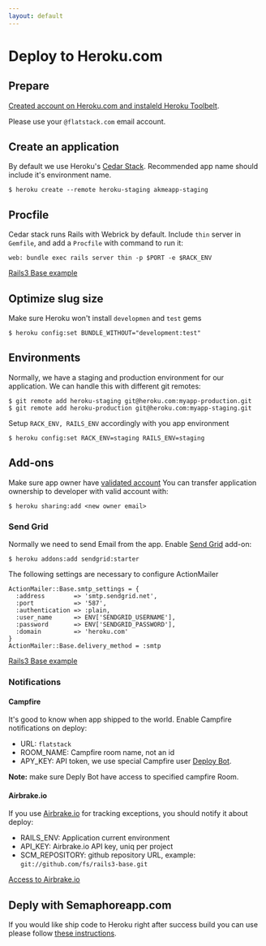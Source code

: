 ```yaml
---
layout: default
---
```


# Deploy to Heroku.com

## Prepare

[Created account on Heroku.com and instaleld Heroku Toolbelt](https://devcenter.heroku.com/articles/quickstart).

Please use your `@flatstack.com` email account.

## Create an application

By default we use Heroku's [Cedar Stack](https://devcenter.heroku.com/articles/cedar).
Recommended app name should include it's environment name.

    $ heroku create --remote heroku-staging akmeapp-staging

## Procfile

Cedar stack runs Rails with Webrick by default. Include `thin` server in `Gemfile`, and add a `Procfile` with
command to run it:

    web: bundle exec rails server thin -p $PORT -e $RACK_ENV

[Rails3 Base example](https://github.com/fs/rails3-base/blob/master/Procfile)

## Optimize slug size

Make sure Heroku won't install `developmen` and `test` gems

    $ heroku config:set BUNDLE_WITHOUT="development:test"

## Environments

Normally, we have a staging and production environment for our application.
We can handle this with different git remotes:

    $ git remote add heroku-staging git@heroku.com:myapp-production.git
    $ git remote add heroku-production git@heroku.com:myapp-staging.git

Setup `RACK_ENV, RAILS_ENV` accordingly with you app environment

    $ heroku config:set RACK_ENV=staging RAILS_ENV=staging

## Add-ons

Make sure app owner have [validated account](https://devcenter.heroku.com/articles/account-verification)
You can transfer application ownership to developer with valid account with:

    $ heroku sharing:add <new owner email>

### Send Grid

Normally we need to send Email from the app.
Enable [Send Grid](https://devcenter.heroku.com/articles/sendgrid) add-on:

    $ heroku addons:add sendgrid:starter

The following settings are necessary to configure ActionMailer

    ActionMailer::Base.smtp_settings = {
      :address        => 'smtp.sendgrid.net',
      :port           => '587',
      :authentication => :plain,
      :user_name      => ENV['SENDGRID_USERNAME'],
      :password       => ENV['SENDGRID_PASSWORD'],
      :domain         => 'heroku.com'
    }
    ActionMailer::Base.delivery_method = :smtp

[Rails3 Base example](https://github.com/fs/rails3-base/blob/master/config/environments/production.rb#L55-65)

### Notifications

#### Campfire

It's good to know when app shipped to the world.
Enable Campfire notifications on deploy:

<script src="https://gist.github.com/3960067.js"> </script>

* URL: `flatstack`
* ROOM_NAME: Campfire room name, not an id
* APY_KEY: API token, we use special Campfire user [Deploy Bot](https://flatstack.basecamphq.com/W5050260).

**Note:** make sure Deply Bot have access to specified campfire Room.

#### Airbrake.io

If you use [Airbrake.io](https://www.airbrake.io) for tracking exceptions, you should notify it about deploy:

<script src="https://gist.github.com/3960086.js"> </script>

* RAILS_ENV: Application current environment
* API_KEY: Airbrake.io API key, uniq per project
* SCM_REPOSITORY: github repository URL, example: `git://github.com/fs/rails3-base.git`

[Access to Airbrake.io](https://flatstack.basecamphq.com/W5071773)

## Deply with Semaphoreapp.com

If you would like ship code to Heroku right after success build you can use please follow [these instructions](/dev/ci-semaphoreapp).
